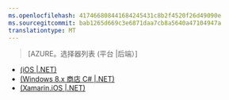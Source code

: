 ```yaml
---
ms.openlocfilehash: 417466808441684245431c8b2f4520f26d49090e
ms.sourcegitcommit: bab1265d669c3e6871daa7cb8a5640a47104947a
translationtype: MT
---
```

> [AZURE。选择器列表 (平台 |后端）]
- [(iOS |.NET)](../articles/mobile-services-dotnet-backend-ios-adal-sso-authentication.md)
- [(Windows 8.x 商店 C# |.NET)](../articles/mobile-services-windows-store-dotnet-adal-sso-authentication.md)
- [(Xamarin.iOS |.NET)](../articles/mobile-services-dotnet-backend-xamarin-ios-adal-sso-authentication.md)